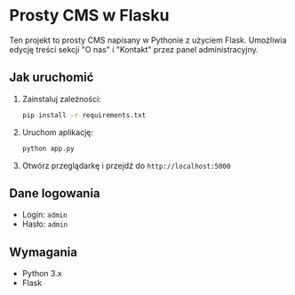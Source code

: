 # Prosty CMS w Flasku

Ten projekt to prosty CMS napisany w Pythonie z użyciem Flask. Umożliwia edycję treści sekcji "O nas" i "Kontakt" przez panel administracyjny.

## Jak uruchomić

1. Zainstaluj zależności:
   ```bash
   pip install -r requirements.txt
   ```

2. Uruchom aplikację:
   ```bash
   python app.py
   ```

3. Otwórz przeglądarkę i przejdź do `http://localhost:5000`

## Dane logowania

- Login: `admin`
- Hasło: `admin`

## Wymagania

- Python 3.x
- Flask
